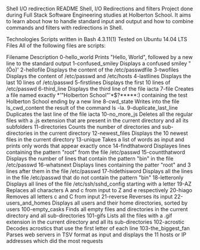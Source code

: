 Shell I/O redirection README
Shell, I/O Redirections and filters Project done during Full Stack Software Engineering studies at Holberton School. It aims to learn about how to handle standard input and output and how to combine commands and filters with redirections in Shell.



Technologies Scripts written in Bash 4.3.11(1) Tested on Ubuntu 14.04 LTS Files All of the following files are scripts:



Filename Description 0-hello_world Prints "Hello, World", followed by a new line to the standard output 1-confused_smiley Displays a confused smiley "(Ôo)' 2-hellofile Displays the content of the /etc/passwdfile 3-twofiles Displays the content of /etc/passwd and /etc/hosts 4-lastlines Displays the last 10 lines of /etc/passwd 5-firstlines Displays the first 10 lines of /etc/passwd 6-third_line Displays the third line of the file iacta 7-file Creates a file named exactly *\'"Holberton School"'\*$?*****:) containing the test Holberton School ending by a new line 8-cwd_state Writes into the file ls_cwd_content the result of the command ls -la. 9-duplicate_last_line Duplicates the last line of the file iacta 10-no_more_js Deletes all the regular files with a .js extension that are present in the current directory and all its subfolders 11-directories Counts the number of directories and sub-directories in the current directory 12-newest_files Displays the 10 newest files in the current directory 13-unique Takes a list of words as input and prints only words that appear exactly once 14-findthatword Displayes lines containing the pattern "root" from the file /etc/passwd 15-countthatword Displays the number of lines that contain the pattern "bin" in the file /etc/passwd 16-whatsnext Displays lines containing the patter "root" and 3 lines after them in the file /etc/passwd 17-hidethisword Displays all the lines in the file /etc/passwd that do not contain the pattern "bin" 18-letteronly Displays all lines of the file /etc/ssh/sshd_config starting with a letter 19-AZ Replaces all characters A and c from input to Z and e respectively 20-hiago Removes all letters c and C from input 21-reverse Reverses its input 22-users_and_homes Displays all users and their home directories, sorted by users 100-empty_casks Finds all empty files and directories in the current directory and all sub-directories 101-gifs Lists all the files with a .gif extension in the current directory and all its sub-directories 102-acrostic Decodes acrostics that use the first letter of each line 103-the_biggest_fan Parses web servers in TSV format as input and displays the 11 hosts or IP addresses which did the most requests
